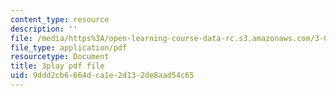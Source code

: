 ```yaml
---
content_type: resource
description: ''
file: /media/https%3A/open-learning-course-data-rc.s3.amazonaws.com/3-091sc-introduction-to-solid-state-chemistry-fall-2010/9ddd2cb6664dca1e2d132de8aad54c65_2eLeU6-0W7E.pdf
file_type: application/pdf
resourcetype: Document
title: 3play pdf file
uid: 9ddd2cb6-664d-ca1e-2d13-2de8aad54c65
---
```

